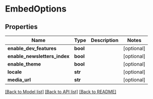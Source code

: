 # EmbedOptions

## Properties
Name | Type | Description | Notes
------------ | ------------- | ------------- | -------------
**enable_dev_features** | **bool** |  | [optional] 
**enable_newsletters_index** | **bool** |  | [optional] 
**enable_theme** | **bool** |  | [optional] 
**locale** | **str** |  | [optional] 
**media_url** | **str** |  | [optional] 

[[Back to Model list]](../README.md#documentation-for-models) [[Back to API list]](../README.md#documentation-for-api-endpoints) [[Back to README]](../README.md)


